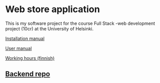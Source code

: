 # Web store application

This is my software project for the course Full Stack -web development project (10cr) at the University of Helsinki.
  
[Installation manual](https://github.com/nettivastaava/Verkkokauppa/blob/master/documentation/installation.md)
  
[User manual](https://github.com/nettivastaava/Verkkokauppa/blob/master/documentation/user_manual.md)

[Working hours (finnish)](https://github.com/nettivastaava/Verkkokauppa/blob/master/documentation/tuntikirjanpito.md)

## [Backend repo](https://github.com/nettivastaava/Verkkokauppa-backend)
